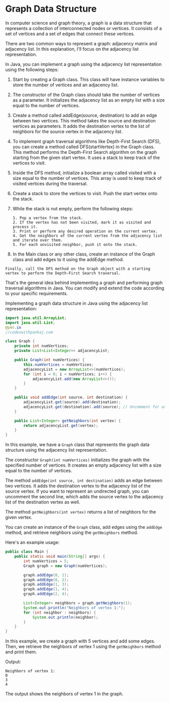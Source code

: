 # Graph Data Structure

In computer science and graph theory, a graph is a data structure that represents a collection of interconnected nodes or vertices. It consists of a set of vertices and a set of edges that connect these vertices.

There are two common ways to represent a graph: adjacency matrix and adjacency list. In this explanation, I'll focus on the adjacency list representation.

In Java, you can implement a graph using the adjacency list representation using the following steps:

 1. Start by creating a Graph class. This class will have instance variables to store the number of vertices and an adjacency list.

 2. The constructor of the Graph class should take the number of vertices as a parameter. It initializes the adjacency list as an empty list with a size equal to the number of vertices.

 3. Create a method called addEdge(source, destination) to add an edge between two vertices. This method takes the source and destination vertices as parameters. It adds the destination vertex to the list of neighbors for the source vertex in the adjacency list.

 5. To implement graph traversal algorithms like Depth-First Search (DFS), you can create a method called DFS(startVertex) in the Graph class. This method performs the Depth-First Search algorithm on the graph starting from the given start vertex. It uses a stack to keep track of the vertices to visit.

 6. Inside the DFS method, initialize a boolean array called visited with a size equal to the number of vertices. This array is used to keep track of visited vertices during the traversal.

 7. Create a stack to store the vertices to visit. Push the start vertex onto the stack.

 8. While the stack is not empty, perform the following steps:
    
        1. Pop a vertex from the stack.
        2. If the vertex has not been visited, mark it as visited and process it.
        3. Print or perform any desired operation on the current vertex.
        4. Get the neighbors of the current vertex from the adjacency list and iterate over them.
        5. For each unvisited neighbor, push it onto the stack.

 10. In the Main class or any other class, create an instance of the Graph class and add edges to it using the addEdge method.

    Finally, call the DFS method on the Graph object with a starting vertex to perform the Depth-First Search traversal.

That's the general idea behind implementing a graph and performing graph traversal algorithms in Java. You can modify and extend the code according to your specific requirements.


Implementing a graph data structure in Java using the adjacency list representation:

```java
import java.util.ArrayList;
import java.util.List;
@p4n.in
//codeswithpankaj.com

class Graph {
    private int numVertices;
    private List<List<Integer>> adjacencyList;

    public Graph(int numVertices) {
        this.numVertices = numVertices;
        adjacencyList = new ArrayList<>(numVertices);
        for (int i = 0; i < numVertices; i++) {
            adjacencyList.add(new ArrayList<>());
        }
    }

    public void addEdge(int source, int destination) {
        adjacencyList.get(source).add(destination);
        adjacencyList.get(destination).add(source); // Uncomment for undirected graph
    }

    public List<Integer> getNeighbors(int vertex) {
        return adjacencyList.get(vertex);
    }
}
```

In this example, we have a `Graph` class that represents the graph data structure using the adjacency list representation.

The constructor `Graph(int numVertices)` initializes the graph with the specified number of vertices. It creates an empty adjacency list with a size equal to the number of vertices.

The method `addEdge(int source, int destination)` adds an edge between two vertices. It adds the destination vertex to the adjacency list of the source vertex. If you want to represent an undirected graph, you can uncomment the second line, which adds the source vertex to the adjacency list of the destination vertex as well.

The method `getNeighbors(int vertex)` returns a list of neighbors for the given vertex.

You can create an instance of the `Graph` class, add edges using the `addEdge` method, and retrieve neighbors using the `getNeighbors` method.

Here's an example usage:

```java
public class Main {
    public static void main(String[] args) {
        int numVertices = 5;
        Graph graph = new Graph(numVertices);

        graph.addEdge(0, 1);
        graph.addEdge(0, 2);
        graph.addEdge(1, 3);
        graph.addEdge(1, 4);
        graph.addEdge(2, 4);

        List<Integer> neighbors = graph.getNeighbors(1);
        System.out.println("Neighbors of vertex 1:");
        for (int neighbor : neighbors) {
            System.out.println(neighbor);
        }
    }
}
```

In this example, we create a graph with 5 vertices and add some edges. Then, we retrieve the neighbors of vertex 1 using the `getNeighbors` method and print them.

Output:
```
Neighbors of vertex 1:
0
3
4
```

The output shows the neighbors of vertex 1 in the graph.
